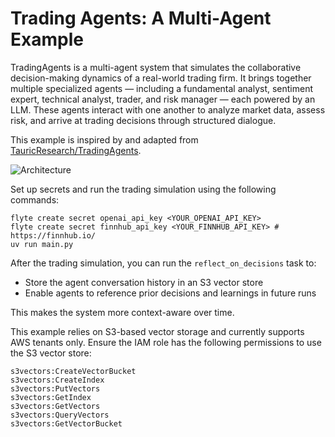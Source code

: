 # Trading Agents: A Multi-Agent Example

TradingAgents is a multi-agent system that simulates the collaborative decision-making dynamics of a real-world trading firm. It brings together multiple specialized agents — including a fundamental analyst, sentiment expert, technical analyst, trader, and risk manager — each powered by an LLM. These agents interact with one another to analyze market data, assess risk, and arrive at trading decisions through structured dialogue.

This example is inspired by and adapted from [TauricResearch/TradingAgents](https://github.com/TauricResearch/TradingAgents).

![Architecture](https://github.com/TauricResearch/TradingAgents/raw/main/assets/schema.png)

Set up secrets and run the trading simulation using the following commands:

```
flyte create secret openai_api_key <YOUR_OPENAI_API_KEY>
flyte create secret finnhub_api_key <YOUR_FINNHUB_API_KEY> # https://finnhub.io/
uv run main.py
```

After the trading simulation, you can run the `reflect_on_decisions` task to:

- Store the agent conversation history in an S3 vector store
- Enable agents to reference prior decisions and learnings in future runs

This makes the system more context-aware over time.

This example relies on S3-based vector storage and currently supports AWS tenants only.
Ensure the IAM role has the following permissions to use the S3 vector store:

```
s3vectors:CreateVectorBucket
s3vectors:CreateIndex
s3vectors:PutVectors
s3vectors:GetIndex
s3vectors:GetVectors
s3vectors:QueryVectors
s3vectors:GetVectorBucket
```
